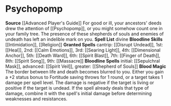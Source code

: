 ﻿---
bloodline: Psychopomp
id: '13'
name: Psychopomp
rarity: Common
source: '[[DATABASE/source/Advanced Player''s Guide|Advanced Player''s Guide]]'
spell:
- '[[DATABASE/spell/Calm Emotions|Calm Emotions]]'
- '[[DATABASE/spell/Death Ward|DeathWard]]'
- '[[DATABASE/spell/Dimensional Anchor|Dimensional Anchor]]'
- '[[DATABASE/spell/Disrupt Undead|Disrupt Undead]]'
- '[[DATABASE/spell/Finger of Death|Finger of Death]]'
- '[[DATABASE/spell/Heal|Heal]]'
- '[[DATABASE/spell/Massacre|Massacre]]'
- '[[DATABASE/spell/Searing Light|SearingLight]]'
- '[[DATABASE/spell/Sepulchral Mask|Sepulchral Mask]]'
- '[[DATABASE/spell/Shepherd of Souls|Shepherd of Souls]]'
- '[[DATABASE/spell/Spirit Blast|Spirit Blast]]'
- '[[DATABASE/spell/Spirit Song|Spirit Song]]'
- '[[DATABASE/spell/Spirit Veil|Spirit Veil]]'
trait: null
type: Sorcerer Bloodline

---
# Psychopomp

**Source** [[Advanced Player's Guide]] 
For good or ill, your ancestors' deeds drew the attention of [[Psychopomp]], or you might somehow count one in your family tree. The presence of these shepherds of souls and enemies of undeath has left an indelible mark on you.
**Spell List** divine
**Bloodline Skills** [[Intimidation]], [[Religion]]
**Granted Spells** cantrip: [[Disrupt Undead]], 1st: [[Heal]], 2nd: [[Calm Emotions]], 3rd: [[Searing Light]], 4th: [[Dimensional Anchor]], 5th: [[Death Ward]], 6th: [[Spirit Blast]], 7th: [[Finger of Death]], 8th: [[Spirit Song]], 9th: [[Massacre]]
**Bloodline Spells** initial: [[Sepulchral Mask]], advanced: [[Spirit Veil]], greater: [[Shepherd of Souls]]
**Blood Magic** The border between life and death becomes blurred to you. Either you gain a +2 status bonus to Fortitude saving throws for 1 round, or a target takes 1 damage per spell level. The damage is negative if the target is living or positive if the target is undead. If the spell already deals that type of damage, combine it with the spell's initial damage before determining weaknesses and resistances.